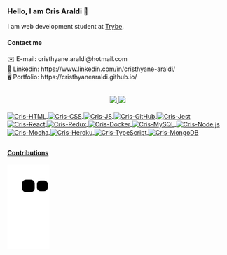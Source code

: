 ### Hello, I am Cris Araldi 👋

I am web development student at <a href="https://www.betrybe.com/">Trybe</a>.

#### Contact me
<div>
  ✉️ E-mail: cristhyane.araldi@hotmail.com
</div>
<div>
  🔗 Linkedin: https://www.linkedin.com/in/cristhyane-araldi/
</div>
<div>
  🖥️ Portfolio: https://cristhyanearaldi.github.io/
</div>

##

<div align="center">
  <a href="https://github.com/CristhyaneAraldi">
  <img height="160em" src="https://github-readme-stats.vercel.app/api?username=CristhyaneAraldi&show_icons=true&theme=dracula&include_all_commits=true&count_private=true"/>
  <img height="160em" src="https://github-readme-stats.vercel.app/api/top-langs/?username=CristhyaneAraldi&layout=compact&langs_count=7&theme=dracula"/>
</div>

 <div style="display: inline_block"><br>
  <img align="center" alt="Cris-HTML" height="30" width="40" src="https://cdn.jsdelivr.net/gh/devicons/devicon/icons/html5/html5-plain-wordmark.svg">
  <img align="center" alt="Cris-CSS" height="30" width="40" src="https://cdn.jsdelivr.net/gh/devicons/devicon/icons/css3/css3-plain-wordmark.svg">
  <img align="center" alt="Cris-JS" height="30" width="40" src="https://cdn.jsdelivr.net/gh/devicons/devicon/icons/javascript/javascript-original.svg">
  <img align="center" alt="Cris-GitHub" height="30" width="40" src="https://cdn.jsdelivr.net/gh/devicons/devicon/icons/github/github-original-wordmark.svg">
  <img align="center" alt="Cris-Jest" height="30" width="40" src="https://cdn.jsdelivr.net/gh/devicons/devicon/icons/jest/jest-plain.svg"> 
  <img align="center" alt="Cris-React" height="30" width="40" src="https://cdn.jsdelivr.net/gh/devicons/devicon/icons/react/react-original-wordmark.svg">
  <img align="center" alt="Cris-Redux" height="30" width="40" src="https://cdn.jsdelivr.net/gh/devicons/devicon/icons/redux/redux-original.svg">
  <img align="center" alt="Cris-Docker" height="30" width="40" src="https://cdn.jsdelivr.net/gh/devicons/devicon/icons/docker/docker-plain-wordmark.svg">
  <img align="center" alt="Cris-MySQL" height="30" width="40" src="https://cdn.jsdelivr.net/gh/devicons/devicon/icons/mysql/mysql-original.svg">
  <img align="center" alt="Cris-Node.js" height="30" width="40" src="https://cdn.jsdelivr.net/gh/devicons/devicon/icons/nodejs/nodejs-original.svg">
  <img align="center" alt="Cris-Mocha" height="30" width="40" src="https://cdn.jsdelivr.net/gh/devicons/devicon/icons/mocha/mocha-plain.svg">
  <img align="center" alt="Cris-Heroku" height="30" width="40" src="https://cdn.jsdelivr.net/gh/devicons/devicon/icons/heroku/heroku-plain-wordmark.svg">
  <img align="center" alt="Cris-TypeScript" height="30" width="40" src="https://cdn.jsdelivr.net/gh/devicons/devicon/icons/typescript/typescript-original.svg">
  <img align="center" alt="Cris-MongoDB" height="30" width="40" src="https://cdn.jsdelivr.net/gh/devicons/devicon/icons/mongodb/mongodb-original-wordmark.svg">
</div>
  
##

  #### Contributions
  ![Snake animation](https://github.com/CristhyaneAraldi/CristhyaneAraldi/blob/output/github-contribution-grid-snake.svg)
